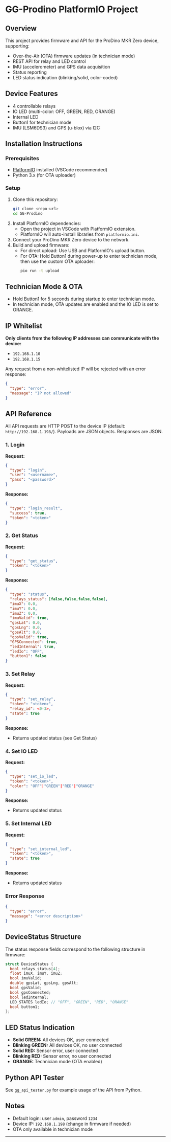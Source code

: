 # GG-Prodino PlatformIO Project

## Overview

This project provides firmware and API for the ProDino MKR Zero device, supporting:
- Over-the-Air (OTA) firmware updates (in technician mode)
- REST API for relay and LED control
- IMU (accelerometer) and GPS data acquisition
- Status reporting
- LED status indication (blinking/solid, color-coded)

## Device Features
- 4 controllable relays
- IO LED (multi-color: OFF, GREEN, RED, ORANGE)
- Internal LED
- Button1 for technician mode
- IMU (LSM6DS3) and GPS (u-blox) via I2C

## Installation Instructions

### Prerequisites
- [PlatformIO](https://platformio.org/) installed (VSCode recommended)
- Python 3.x (for OTA uploader)

### Setup
1. Clone this repository:
   ```sh
   git clone <repo-url>
   cd GG-Prodino
   ```
2. Install PlatformIO dependencies:
   - Open the project in VSCode with PlatformIO extension.
   - PlatformIO will auto-install libraries from `platformio.ini`.
3. Connect your ProDino MKR Zero device to the network.
4. Build and upload firmware:
   - For direct upload: Use USB and PlatformIO's upload button.
   - For OTA: Hold Button1 during power-up to enter technician mode, then use the custom OTA uploader:
     ```sh
     pio run -t upload
     ```

## Technician Mode & OTA
- Hold Button1 for 5 seconds during startup to enter technician mode.
- In technician mode, OTA updates are enabled and the IO LED is set to ORANGE.


## IP Whitelist

**Only clients from the following IP addresses can communicate with the device:**

- `192.168.1.10`
- `192.168.1.15`

Any request from a non-whitelisted IP will be rejected with an error response:

```json
{
  "type": "error",
  "message": "IP not allowed"
}
```

## API Reference

All API requests are HTTP POST to the device IP (default: `http://192.168.1.198/`).
Payloads are JSON objects. Responses are JSON.

### 1. Login
**Request:**
```json
{
  "type": "login",
  "user": "<username>",
  "pass": "<password>"
}
```
**Response:**
```json
{
  "type": "login_result",
  "success": true,
  "token": "<token>"
}
```

### 2. Get Status
**Request:**
```json
{
  "type": "get_status",
  "token": "<token>"
}
```
**Response:**
```json
{
  "type": "status",
  "relays_status": [false,false,false,false],
  "imuX": 0.0,
  "imuY": 0.0,
  "imuZ": 0.0,
  "imuValid": true,
  "gpsLat": 0.0,
  "gpsLng": 0.0,
  "gpsAlt": 0.0,
  "gpsValid": true,
  "GPSConnected": true,
  "ledInternal": true,
  "ledIo": "OFF",
  "button1": false
}
```

### 3. Set Relay
**Request:**
```json
{
  "type": "set_relay",
  "token": "<token>",
  "relay_id": <0-3>,
  "state": true
}
```
**Response:**
- Returns updated status (see Get Status)

### 4. Set IO LED
**Request:**
```json
{
  "type": "set_io_led",
  "token": "<token>",
  "color": "OFF"|"GREEN"|"RED"|"ORANGE"
}
```
**Response:**
- Returns updated status

### 5. Set Internal LED
**Request:**
```json
{
  "type": "set_internal_led",
  "token": "<token>",
  "state": true
}
```
**Response:**
- Returns updated status

### Error Response
```json
{
  "type": "error",
  "message": "<error description>"
}
```

## DeviceStatus Structure

The status response fields correspond to the following structure in firmware:
```cpp
struct DeviceStatus {
  bool relays_status[4];
  float imuX, imuY, imuZ;
  bool imuValid;
  double gpsLat, gpsLng, gpsAlt;
  bool gpsValid;
  bool gpsConnected;
  bool ledInternal;
  LED_STATES ledIo; // "OFF", "GREEN", "RED", "ORANGE"
  bool button1;
};
```

## LED Status Indication
- **Solid GREEN:** All devices OK, user connected
- **Blinking GREEN:** All devices OK, no user connected
- **Solid RED:** Sensor error, user connected
- **Blinking RED:** Sensor error, no user connected
- **ORANGE:** Technician mode (OTA enabled)

## Python API Tester
See `gg_api_tester.py` for example usage of the API from Python.

## Notes
- Default login: user `admin`, password `1234`
- Device IP: `192.168.1.198` (change in firmware if needed)
- OTA only available in technician mode

---

